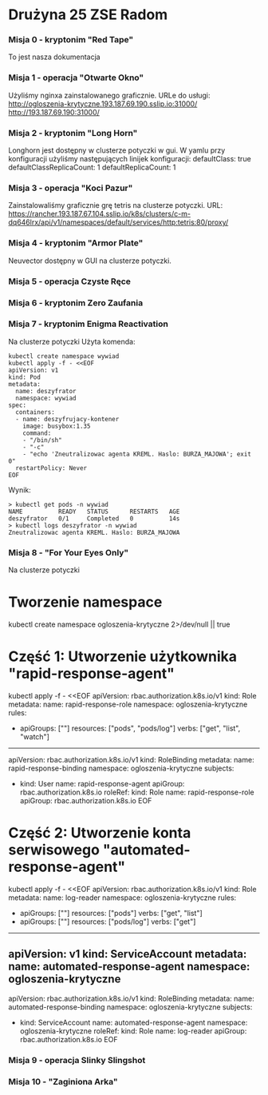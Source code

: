 # Drużyna 25 ZSE Radom

### Misja 0 - kryptonim "Red Tape"
To jest nasza dokumentacja

### Misja 1 - operacja "Otwarte Okno"
Użyliśmy nginxa zainstalowanego graficznie. URLe do usługi:
http://ogloszenia-krytyczne.193.187.69.190.sslip.io:31000/
http://193.187.69.190:31000/

### Misja 2 - kryptonim "Long Horn"
Longhorn jest dostępny w clusterze potyczki w gui. W yamlu przy konfiguracji użyliśmy następujących linijek konfiguracji:
  defaultClass: true
  defaultClassReplicaCount: 1
  defaultReplicaCount: 1

### Misja 3 - operacja "Koci Pazur"
Zainstalowaliśmy graficznie grę tetris na clusterze potyczki.
URL: https://rancher.193.187.67.104.sslip.io/k8s/clusters/c-m-dq646lrx/api/v1/namespaces/default/services/http:tetris:80/proxy/

### Misja 4 - kryptonim "Armor Plate"
Neuvector dostępny w GUI na clusterze potyczki.

### Misja 5 - operacja Czyste Ręce


### Misja 6 - kryptonim Zero Zaufania


### Misja 7 - kryptonim Enigma Reactivation
Na clusterze potyczki
Użyta komenda:

```
kubectl create namespace wywiad
kubectl apply -f - <<EOF
apiVersion: v1
kind: Pod
metadata:
  name: deszyfrator
  namespace: wywiad
spec:
  containers:
  - name: deszyfrujacy-kontener
    image: busybox:1.35
    command: 
    - "/bin/sh"
    - "-c"
    - "echo 'Zneutralizowac agenta KREML. Haslo: BURZA_MAJOWA'; exit 0"
  restartPolicy: Never
EOF
```

Wynik:
```
> kubectl get pods -n wywiad 
NAME          READY   STATUS      RESTARTS   AGE
deszyfrator   0/1     Completed   0          14s
> kubectl logs deszyfrator -n wywiad
Zneutralizowac agenta KREML. Haslo: BURZA_MAJOWA
```


### Misja 8 - "For Your Eyes Only"
Na clusterze potyczki

# Tworzenie namespace
kubectl create namespace ogloszenia-krytyczne 2>/dev/null || true

# Część 1: Utworzenie użytkownika "rapid-response-agent"
kubectl apply -f - <<EOF
apiVersion: rbac.authorization.k8s.io/v1
kind: Role
metadata:
  name: rapid-response-role
  namespace: ogloszenia-krytyczne
rules:
- apiGroups: [""]
  resources: ["pods", "pods/log"]
  verbs: ["get", "list", "watch"]
---
apiVersion: rbac.authorization.k8s.io/v1
kind: RoleBinding
metadata:
  name: rapid-response-binding
  namespace: ogloszenia-krytyczne
subjects:
- kind: User
  name: rapid-response-agent
  apiGroup: rbac.authorization.k8s.io
roleRef:
  kind: Role
  name: rapid-response-role
  apiGroup: rbac.authorization.k8s.io
EOF

# Część 2: Utworzenie konta serwisowego "automated-response-agent"
kubectl apply -f - <<EOF
apiVersion: rbac.authorization.k8s.io/v1
kind: Role
metadata:
  name: log-reader
  namespace: ogloszenia-krytyczne
rules:
- apiGroups: [""]
  resources: ["pods"]
  verbs: ["get", "list"]
- apiGroups: [""]
  resources: ["pods/log"]
  verbs: ["get"]
---
apiVersion: v1
kind: ServiceAccount
metadata:
  name: automated-response-agent
  namespace: ogloszenia-krytyczne
---
apiVersion: rbac.authorization.k8s.io/v1
kind: RoleBinding
metadata:
  name: automated-response-binding
  namespace: ogloszenia-krytyczne
subjects:
- kind: ServiceAccount
  name: automated-response-agent
  namespace: ogloszenia-krytyczne
roleRef:
  kind: Role
  name: log-reader
  apiGroup: rbac.authorization.k8s.io
EOF


### Misja 9 - operacja Slinky Slingshot


### Misja 10 - "Zaginiona Arka"

